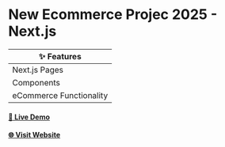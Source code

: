 # New Ecommerce Projec 2025 - Next.js

| ✨ Features                      |
|---------------------------------|
| Next.js Pages                   |
| Components                      |
| eCommerce Functionality         |



#### [🚀 Live Demo]()

#### [🌐 Visit Website]()
